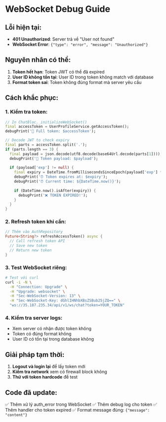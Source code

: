 # WebSocket Debug Guide

## Lỗi hiện tại:
- **401 Unauthorized**: Server trả về "User not found"
- **WebSocket Error**: `{"type": "error", "message": "Unauthorized"}`

## Nguyên nhân có thể:
1. **Token hết hạn**: Token JWT có thể đã expired
2. **User ID không tồn tại**: User ID trong token không match với database
3. **Format token sai**: Token không đúng format mà server yêu cầu

## Cách khắc phục:

### 1. Kiểm tra token:
```dart
// In ChatBloc._initializeWebSocket()
final accessToken = UserProfileService.getAccessToken();
debugPrint('🔑 Full token: $accessToken');

// Decode JWT to check expiry
final parts = accessToken.split('.');
if (parts.length == 3) {
  final payload = json.decode(utf8.decode(base64Url.decode(parts[1])));
  debugPrint('📅 Token payload: $payload');
  
  if (payload['exp'] != null) {
    final expiry = DateTime.fromMillisecondsSinceEpoch(payload['exp'] * 1000);
    debugPrint('⏰ Token expires at: $expiry');
    debugPrint('⏰ Current time: ${DateTime.now()}');
    
    if (DateTime.now().isAfter(expiry)) {
      debugPrint('❌ TOKEN EXPIRED!');
    }
  }
}
```

### 2. Refresh token khi cần:
```dart
// Thêm vào AuthRepository
Future<String?> refreshAccessToken() async {
  // Call refresh token API
  // Save new token
  // Return new token
}
```

### 3. Test WebSocket riêng:
```bash
# Test với curl
curl -i -N \
  -H "Connection: Upgrade" \
  -H "Upgrade: websocket" \
  -H "Sec-WebSocket-Version: 13" \
  -H "Sec-WebSocket-Key: dGhlIHNhbXBsZSBub25jZQ==" \
  "ws://35.187.235.34/api/v1/ws/chat?token=YOUR_TOKEN"
```

### 4. Kiểm tra server logs:
- Xem server có nhận được token không
- Token có đúng format không
- User ID có tồn tại trong database không

## Giải pháp tạm thời:
1. **Logout và login lại** để lấy token mới
2. **Kiểm tra network** xem có firewall block không
3. **Thử với token hardcode** để test

## Code đã update:
✅ Thêm xử lý auth_error trong WebSocket
✅ Thêm debug log cho token
✅ Thêm handler cho token expired
✅ Format message đúng: `{"message": "content"}`